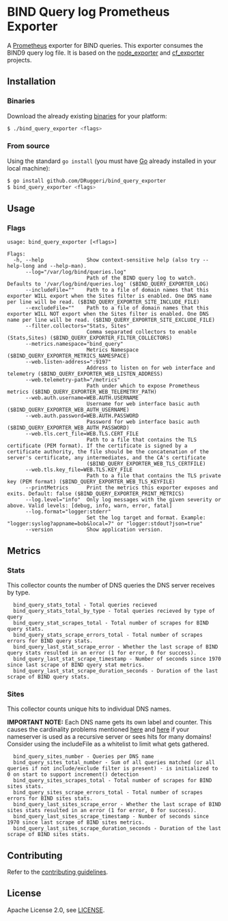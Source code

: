 # BIND Query log Prometheus Exporter

A [Prometheus](https://prometheus.io) exporter for BIND queries. This exporter consumes the BIND9 query log file. It is based on the [node_exporter](https://github.com/prometheus/node_exporter) and [cf_exporter](https://github.com/bosh-prometheus/cf_exporter) projects.

## Installation

### Binaries

Download the already existing [binaries](https://github.com/DRuggeri/bind_query_exporter/releases) for your platform:

```bash
$ ./bind_query_exporter <flags>
```

### From source

Using the standard `go install` (you must have [Go](https://golang.org/) already installed in your local machine):

```bash
$ go install github.com/DRuggeri/bind_query_exporter
$ bind_query_exporter <flags>
```

## Usage

### Flags

```
usage: bind_query_exporter [<flags>]

Flags:
  -h, --help              Show context-sensitive help (also try --help-long and --help-man).
      --log="/var/log/bind/queries.log"
                          Path of the BIND query log to watch. Defaults to '/var/log/bind/queries.log' ($BIND_QUERY_EXPORTER_LOG)
      --includeFile=""    Path to a file of domain names that this exporter WILL export when the Sites filter is enabled. One DNS name per line will be read. ($BIND_QUERY_EXPORTER_SITE_INCLUDE_FILE)
      --excludeFile=""    Path to a file of domain names that this exporter WILL NOT export when the Sites filter is enabled. One DNS name per line will be read. ($BIND_QUERY_EXPORTER_SITE_EXCLUDE_FILE)
      --filter.collectors="Stats, Sites"
                          Comma separated collectors to enable (Stats,Sites) ($BIND_QUERY_EXPORTER_FILTER_COLLECTORS)
      --metrics.namespace="bind_query"
                          Metrics Namespace ($BIND_QUERY_EXPORTER_METRICS_NAMESPACE)
      --web.listen-address=":9197"
                          Address to listen on for web interface and telemetry ($BIND_QUERY_EXPORTER_WEB_LISTEN_ADDRESS)
      --web.telemetry-path="/metrics"
                          Path under which to expose Prometheus metrics ($BIND_QUERY_EXPORTER_WEB_TELEMETRY_PATH)
      --web.auth.username=WEB.AUTH.USERNAME
                          Username for web interface basic auth ($BIND_QUERY_EXPORTER_WEB_AUTH_USERNAME)
      --web.auth.password=WEB.AUTH.PASSWORD
                          Password for web interface basic auth ($BIND_QUERY_EXPORTER_WEB_AUTH_PASSWORD)
      --web.tls.cert_file=WEB.TLS.CERT_FILE
                          Path to a file that contains the TLS certificate (PEM format). If the certificate is signed by a certificate authority, the file should be the concatenation of the server's certificate, any intermediates, and the CA's certificate
                          ($BIND_QUERY_EXPORTER_WEB_TLS_CERTFILE)
      --web.tls.key_file=WEB.TLS.KEY_FILE
                          Path to a file that contains the TLS private key (PEM format) ($BIND_QUERY_EXPORTER_WEB_TLS_KEYFILE)
      --printMetrics      Print the metrics this exporter exposes and exits. Default: false ($BIND_QUERY_EXPORTER_PRINT_METRICS)
      --log.level="info"  Only log messages with the given severity or above. Valid levels: [debug, info, warn, error, fatal]
      --log.format="logger:stderr"
                          Set the log target and format. Example: "logger:syslog?appname=bob&local=7" or "logger:stdout?json=true"
      --version           Show application version.
```

## Metrics

### Stats
This collector counts the number of DNS queries the DNS server receives by type.

```
  bind_query_stats_total - Total queries recieved
  bind_query_stats_total_by_type - Total queries recieved by type of query
  bind_query_stat_scrapes_total - Total number of scrapes for BIND query stats.
  bind_query_stats_scrape_errors_total - Total number of scrapes errors for BIND query stats.
  bind_query_last_stat_scrape_error - Whether the last scrape of BIND query stats resulted in an error (1 for error, 0 for success).
  bind_query_last_stat_scrape_timestamp - Number of seconds since 1970 since last scrape of BIND qyery stat metrics.
  bind_query_last_stat_scrape_duration_seconds - Duration of the last scrape of BIND query stats.
```

### Sites
This collector counts unique hits to individual DNS names.

**IMPORTANT NOTE:** Each DNS name gets its own label and counter. This causes the cardinality problems mentioned [here](https://prometheus.io/docs/practices/instrumentation/#do-not-overuse-labels) and [here](https://prometheus.io/docs/practices/naming/#labels) if your nameserver is used as a recursive server or sees hits for many domains! Consider using the includeFile as a whitelist to limit what gets gathered.

```
  bind_query_sites_number - Queries per DNS name
  bind_query_sites_total_number - Sum of all queries matched (or all queries if not include/exclude filter is present) - is initialized to 0 on start to support increment() detection
  bind_query_sites_scrapes_total - Total number of scrapes for BIND sites stats.
  bind_query_sites_scrape_errors_total - Total number of scrapes errors for BIND sites stats.
  bind_query_last_sites_scrape_error - Whether the last scrape of BIND sites stats resulted in an error (1 for error, 0 for success).
  bind_query_last_sites_scrape_timestamp - Number of seconds since 1970 since last scrape of BIND sites metrics.
  bind_query_last_sites_scrape_duration_seconds - Duration of the last scrape of BIND sites stats.
```

## Contributing

Refer to the [contributing guidelines](https://github.com/DRuggeri/bind_query_exporter/blob/master/CONTRIBUTING.md).

## License

Apache License 2.0, see [LICENSE](https://github.com/DRuggeri/bind_query_exporter/blob/master/LICENSE).

